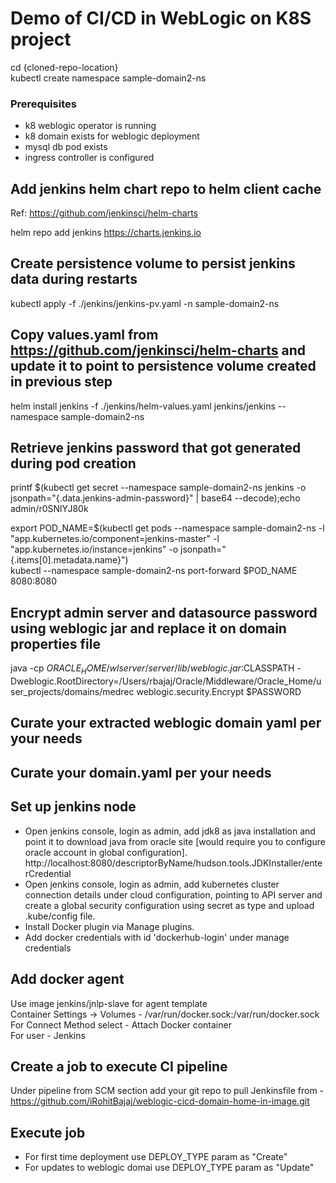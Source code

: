 # Demo of CI/CD in WebLogic on K8S project  

cd {cloned-repo-location}  
kubectl create namespace sample-domain2-ns  

### Prerequisites  
* k8 weblogic operator is running  
* k8 domain exists for weblogic deployment  
* mysql db pod exists  
* ingress controller is configured  

## Add jenkins helm chart repo to helm client cache  
Ref: https://github.com/jenkinsci/helm-charts  

helm repo add jenkins https://charts.jenkins.io  

## Create persistence volume to persist jenkins data during restarts  
kubectl apply -f ./jenkins/jenkins-pv.yaml -n sample-domain2-ns

## Copy values.yaml from https://github.com/jenkinsci/helm-charts and update it to point to persistence volume created in previous step  
helm install jenkins -f ./jenkins/helm-values.yaml jenkins/jenkins --namespace sample-domain2-ns  

## Retrieve jenkins password that got generated during pod creation  
printf $(kubectl get secret --namespace sample-domain2-ns jenkins -o jsonpath="{.data.jenkins-admin-password}" | base64 --decode);echo  
admin/r0SNlYJ80k  

export POD_NAME=$(kubectl get pods --namespace sample-domain2-ns -l "app.kubernetes.io/component=jenkins-master" -l "app.kubernetes.io/instance=jenkins" -o jsonpath="{.items[0].metadata.name}")  
kubectl --namespace sample-domain2-ns port-forward $POD_NAME 8080:8080  

## Encrypt admin server and datasource password using weblogic jar and replace it on domain properties file  
java -cp $ORACLE_HOME/wlserver/server/lib/weblogic.jar:$CLASSPATH -Dweblogic.RootDirectory=/Users/rbajaj/Oracle/Middleware/Oracle_Home/user_projects/domains/medrec weblogic.security.Encrypt $PASSWORD  

## Curate your extracted weblogic domain yaml per your needs  
## Curate your domain.yaml per your needs  

## Set up jenkins node  
* Open jenkins console, login as admin, add jdk8 as java installation and point it to download java from oracle site [would require you to configure oracle account in global configuration]. http://localhost:8080/descriptorByName/hudson.tools.JDKInstaller/enterCredential  
* Open jenkins console, login as admin, add kubernetes cluster connection details under cloud configuration, pointing to API server and create a global security configuration using secret as type and upload .kube/config file.  
* Install Docker plugin via Manage plugins.   
* Add docker credentials with id 'dockerhub-login' under manage credentials   


## Add docker agent  
Use image jenkins/jnlp-slave for agent template    
Container Settings -> Volumes - /var/run/docker.sock:/var/run/docker.sock  
For Connect Method select - Attach Docker container  
For user - Jenkins  

## Create a job to execute CI pipeline  
Under pipeline from SCM section add your git repo to pull Jenkinsfile from -  
https://github.com/iRohitBajaj/weblogic-cicd-domain-home-in-image.git  

## Execute job  
* For first time deployment use DEPLOY_TYPE param as "Create"  
* For updates to weblogic domai use DEPLOY_TYPE param as "Update"  








